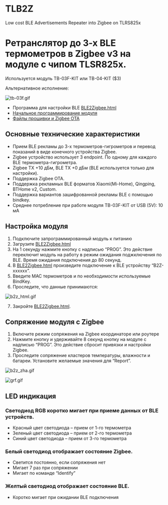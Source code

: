 # TLB2Z
Low cost BLE Advertisements Repeater into Zigbee on TLRS825x

# Ретранслятор до 3-х BLE термометров в Zigbee v3 на модуле с чипом TLSR825x.

Используется модуль TB-03F-KIT или TB-04-KIT ($3)

Альтернативное исполнение:

![tb-03f.gif](https://github.com/pvvx/TLB2Z/blob/master/web/tb-03f.gif)

* Программа для настройки BLE [BLE2Zigbee.html](https://pvvx.github.io/TLB2Z/BLE2Zigbee.html)
* [Начальное программирование модуля](https://github.com/pvvx/TLB2Z/tree/master/pgm)
* [Файлы прошивки и Zigbee OTA](https://github.com/pvvx/TLB2Z/tree/master/fw)

## Основные технические характеристики

* Прием BLE рекламы до 3-х термометров-гигрометров и перевод показаний в виде конечного устройства Zigbee.
* Zigbee устройство использует 3 endpoint. По одному для каждого BLE термометра-гигрометра.
* Zigbee TX +10 дБм, BLE TX +0 дБм (BLE используется только для настройки).
* Поддержка Zigbee OTA.
* Поддержка рекламных BLE форматов Xiaomi(Mi-Home), Qingping, BTHome v2, Custom.
* Поддержка вариантов зашифрованной рекламы BLE с помощью bindkey.
* Среднее потребление при работе модуля TB-03F-KIT от USB (5V): 10 мА

## Настройка модуля

1.	Подключите запрограммированный модуль к питанию
2.	Загрузите [BLE2Zigbee.html](https://pvvx.github.io/TLB2Z/BLE2Zigbee.html)
3.	На 1 секунду нажмите кнопку с надписью “PROG”. Это действие переключит модуль на работу в режим ожидания поджключения по BLE. Время ожидания подключения до 80 секунд.
4.	В [BLE2Zigbee.html](https://pvvx.github.io/TLB2Z/BLE2Zigbee.html) произведите подключение к BLE устройству “B2Z-xxxxxx”.
5.	Введите MAC термометров и по необходимости используемые BindKey.
6.	Проследите, что данные принимаются:

![b2z_html.gif](https://github.com/pvvx/TLB2Z/blob/master/web/b2z_html.gif)

7.	Закройте [BLE2Zigbee.html](https://pvvx.github.io/TLB2Z/BLE2Zigbee.html).

## Сопряжение модуля с Zigbee

1.	Включите режим сопряжения на Zigbee координаторе или роутере
2.	Нажмите кнопку и удерживайте 8 секунд кнопку на модуле с надписью “PROG”. Это действие сбросит привязки и настройки Zigbee.
3.	Проследите сопряжение кластеров температуры, влажности и батареи. Установите желаемые значения для “Report”.

![b2z_zha.gif](https://github.com/pvvx/TLB2Z/blob/master/web/b2z_zha.gif)

![grf.gif](https://github.com/pvvx/TLB2Z/blob/master/web/grf.gif)


## LED индикация

### Светодиод RGB коротко мигает при приеме данных от BLE устройств.

* Красный цвет светодиода – прием от 1-го термометра
* Зеленый цвет светодиода – прием от 2-го термометра
* Синий цвет светодиода – прием от 3-го термометра

### Белый светодиод отображает состояние Zigbee. 

* Светится постоянно, если сопряжения нет
* Мигает 7 раз при сопряжении
* Мигает по команде “Identify”

### Желтый светодиод отображает состояние BLE. 

* Коротко мигает при ожидании BLE подключения
